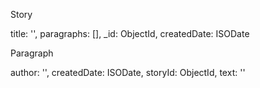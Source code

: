 Story

  title: '',
  paragraphs: [],
  _id: ObjectId,
  createdDate: ISODate


Paragraph

  author: '',
  createdDate: ISODate,
  storyId: ObjectId,
  text: ''